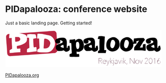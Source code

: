 # PIDapalooza: conference website

Just a basic landing page. Getting started!

![Logo](source/images/logo.svg)

[PIDapalooza.org](http://pidapalooza.org)
